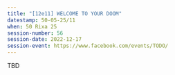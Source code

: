 ```yaml
---
title: "[12e11] WELCOME TO YOUR DOOM"
datestamp: 50-05-25/11
when: 50 Rixa 25
session-number: 56
session-date: 2022-12-17
session-event: https://www.facebook.com/events/TODO/
---
```


TBD
